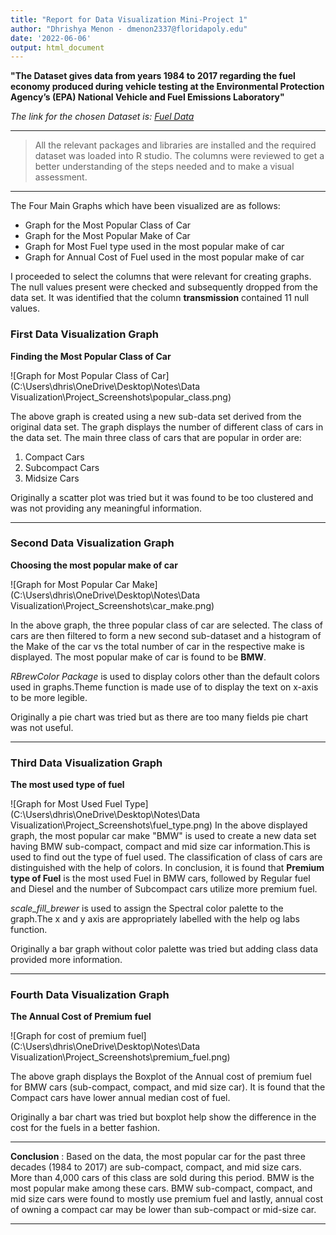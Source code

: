 ```yaml
---
title: "Report for Data Visualization Mini-Project 1"
author: "Dhrishya Menon - dmenon2337@floridapoly.edu"
date: '2022-06-06'
output: html_document
---
```


**"The Dataset gives data from years 1984 to 2017 regarding the fuel economy produced during vehicle testing at the Environmental Protection Agency’s (EPA) National Vehicle and Fuel Emissions Laboratory"**

*The link for the chosen Dataset is:
[Fuel Data ](https://raw.githubusercontent.com/reisanar/datasets/master/fuel.csv)*

***

> All the relevant packages and libraries are installed and the required dataset was loaded into R studio. The columns were reviewed to get a better understanding of the steps needed and to make a visual assessment.

***

The Four Main Graphs which have been visualized are as follows:

* Graph for the Most Popular Class of Car
* Graph for the Most Popular Make of Car
* Graph for Most Fuel type used in the most popular make of car
* Graph for Annual Cost of Fuel used in the most popular make of car


I proceeded to select the columns that were relevant for creating graphs. The null values present were checked and subsequently dropped from the data set. It was identified that the column **transmission** contained 11 null values.

### First Data Visualization Graph

**Finding the Most Popular Class of Car**

![Graph for Most Popular Class of Car](C:\\Users\\dhris\\OneDrive\\Desktop\\Notes\\Data Visualization\\Project_Screenshots\\popular_class.png)

The above graph is created using a new sub-data set derived from the original data set. The graph displays the number of different class of cars in the data set.
The main three class of cars that are popular in order are:
 1) Compact Cars
 2) Subcompact Cars
 3) Midsize Cars

Originally a scatter plot was tried but it was found to be too clustered and was not providing any meaningful information. 

***

### Second Data Visualization Graph

**Choosing the most popular make of car**

![Graph for Most Popular Car Make](C:\\Users\\dhris\\OneDrive\\Desktop\\Notes\\Data Visualization\\Project_Screenshots\\car_make.png)

In the above graph, the three popular class of car are selected. The class of cars are then filtered to form a new second sub-dataset and a histogram of the Make of the car vs the total number of car in the respective make is displayed.
The most popular make of car is found to be **BMW**.

*RBrewColor Package* is used to display colors other than the default colors used in graphs.Theme function is made use of to display the text on x-axis to be more legible. 

Originally a pie chart was tried but as there are too many fields pie chart was not useful.

***

### Third Data Visualization Graph

**The most used type of fuel**

![Graph for Most Used Fuel Type](C:\\Users\\dhris\\OneDrive\\Desktop\\Notes\\Data Visualization\\Project_Screenshots\\fuel_type.png)
In the above displayed graph, the most popular car make "BMW" is used to create a new data set having BMW sub-compact, compact and mid size car information.This is used to find out the type of fuel used. The classification of class of cars are distinguished with the help of colors.
In conclusion, it is found that **Premium type of Fuel** is the most used Fuel in BMW cars, followed by Regular fuel and Diesel and the number of Subcompact cars utilize more premium fuel.

*scale_fill_brewer* is used to assign the Spectral color palette to the graph.The x and y axis are appropriately labelled with the help og labs function.

Originally a bar graph without color palette was tried but adding class data provided more information.

***

### Fourth Data Visualization Graph

**The Annual Cost of Premium fuel**

![Graph for cost of premium fuel](C:\\Users\\dhris\\OneDrive\\Desktop\\Notes\\Data Visualization\\Project_Screenshots\\premium_fuel.png)

The above graph displays the Boxplot of the Annual cost of premium fuel for BMW cars (sub-compact, compact, and mid size car). It is found that the Compact cars have lower annual median cost of fuel.

Originally a bar chart was tried but boxplot help show the difference in the cost for the fuels in a better fashion.

***

> 
**Conclusion** :
Based on the data, the most popular car for the past three decades (1984 to 2017) are sub-compact, compact, and mid size cars. More than 4,000 cars of this class are sold during this period. BMW is the most popular make among these cars. BMW sub-compact, compact, and mid size cars were found to mostly use premium fuel and lastly, annual cost of owning a compact car may be lower than sub-compact or mid-size car.

***



